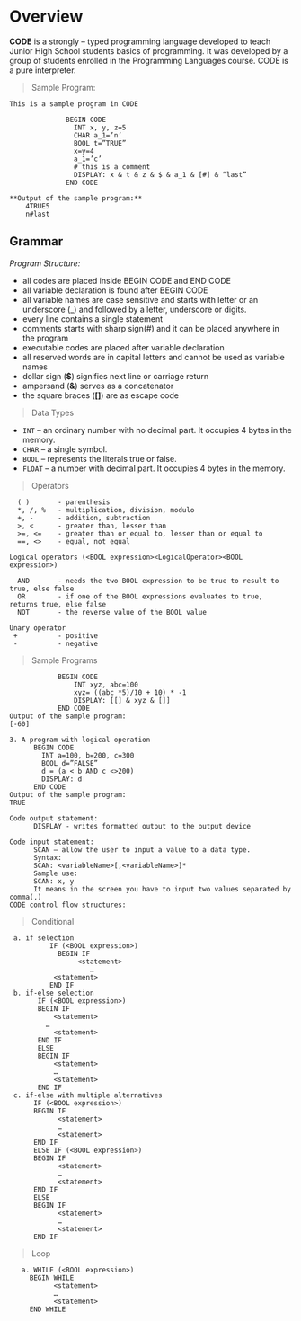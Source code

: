 # Overview
**CODE** is a strongly – typed programming language developed to teach Junior High School students basics of programming. It was developed by a group of students enrolled in the Programming Languages course. CODE is a pure interpreter.

> Sample Program:

```
This is a sample program in CODE

              BEGIN CODE
                INT x, y, z=5
                CHAR a_1=’n’
                BOOL t=”TRUE”
                x=y=4
                a_1=’c’
                # this is a comment
                DISPLAY: x & t & z & $ & a_1 & [#] & “last”
              END CODE
						 
**Output of the sample program:**
	4TRUE5
	n#last
```

## Grammar

*Program Structure:*
- all codes are placed inside BEGIN CODE and END CODE
- all variable declaration is found after BEGIN CODE
- all variable names are case sensitive and starts with letter or an underscore (_) and followed by a letter, underscore or digits.
- every line contains a single statement
- comments starts with sharp sign(#) and it can be placed anywhere in the program
- executable codes are placed after variable declaration
- all reserved words are in capital letters and cannot be used as variable names
- dollar sign (**$**) signifies next line or carriage return
- ampersand (**&**) serves as a concatenator
- the square braces (**[]**) are as escape code

> Data Types

- ```INT``` – an ordinary number with no decimal part. It occupies 4 bytes in the memory.
- ```CHAR``` – a single symbol.
- ```BOOL``` – represents the literals true or false.
- ```FLOAT``` – a number with decimal part. It occupies 4 bytes in the memory.

> Operators
 ```Arithmetic operators
   ( )       - parenthesis
   *, /, %   - multiplication, division, modulo
   +, -      - addition, subtraction
   >, <      - greater than, lesser than
   >=, <=    - greater than or equal to, lesser than or equal to
   ==, <>    - equal, not equal
  
 Logical operators (<BOOL expression><LogicalOperator><BOOL expression>)

   AND       - needs the two BOOL expression to be true to result to true, else false
   OR        - if one of the BOOL expressions evaluates to true, returns true, else false
   NOT       - the reverse value of the BOOL value
   
 Unary operator
  +          - positive
  -          - negative
```

> Sample Programs
```1. A program with arithmetic operation
			BEGIN CODE
				INT xyz, abc=100
				xyz= ((abc *5)/10 + 10) * -1                                                                                      
				DISPLAY: [[] & xyz & []]
			END CODE
Output of the sample program:
[-60]
```

```
3. A program with logical operation
      BEGIN CODE
        INT a=100, b=200, c=300
        BOOL d=”FALSE”
        d = (a < b AND c <>200)
        DISPLAY: d
      END CODE
Output of the sample program:
TRUE
```
```
Code output statement:
      DISPLAY - writes formatted output to the output device
      
Code input statement:
      SCAN – allow the user to input a value to a data type.
      Syntax:
      SCAN: <variableName>[,<variableName>]*
      Sample use:
      SCAN: x, y
      It means in the screen you have to input two values separated by comma(,)
CODE control flow structures:
```
> Conditional
```
 a. if selection
 	      IF (<BOOL expression>)
 			BEGIN IF
 				 <statement>
 					…
 	       <statement>
 	      END IF
 b. if-else selection
       IF (<BOOL expression>)
       BEGIN IF
           <statement>
         …
           <statement>
       END IF
       ELSE
       BEGIN IF
           <statement>
           …
           <statement>
       END IF
 c. if-else with multiple alternatives
      IF (<BOOL expression>)
      BEGIN IF
            <statement>
            …
            <statement>
      END IF
      ELSE IF (<BOOL expression>)
      BEGIN IF
            <statement>
            …
            <statement>
      END IF
      ELSE
      BEGIN IF
            <statement>
            …
            <statement>
      END IF
```
> Loop
```
   a. WHILE (<BOOL expression>)
     BEGIN WHILE
           <statement>
           …
           <statement>
     END WHILE
```
